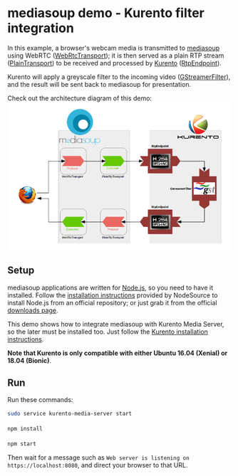 # mediasoup demo - Kurento filter integration

In this example, a browser's webcam media is transmitted to [mediasoup](https://mediasoup.org/) using WebRTC ([WebRtcTransport](https://mediasoup.org/documentation/v3/mediasoup/api/#WebRtcTransport)); it is then served as a plain RTP stream ([PlainTransport](https://mediasoup.org/documentation/v3/mediasoup/api/#PlainTransport)) to be received and processed by [Kurento](https://www.kurento.org/) ([RtpEndpoint](https://doc-kurento.readthedocs.io/en/stable/_static/client-jsdoc/module-elements.RtpEndpoint.html)).

Kurento will apply a greyscale filter to the incoming video ([GStreamerFilter](https://doc-kurento.readthedocs.io/en/stable/_static/client-jsdoc/module-filters.GStreamerFilter.html)), and the result will be sent back to mediasoup for presentation.

Check out the architecture diagram of this demo:
![image](diagram.png)



## Setup

mediasoup applications are written for [Node.js](https://nodejs.org/), so you need to have it installed. Follow the [installation instructions](https://github.com/nodesource/distributions/blob/master/README.md) provided by NodeSource to install Node.js from an official repository; or just grab it from the official [downloads page](https://nodejs.org/en/download/).

This demo shows how to integrate mediasoup with Kurento Media Server, so the later must be installed too. Just follow the [Kurento installation instructions](https://doc-kurento.readthedocs.io/en/stable/user/installation.html#local-installation).

**Note that Kurento is only compatible with either Ubuntu 16.04 (Xenial) or 18.04 (Bionic)**.



## Run

Run these commands:

```sh
sudo service kurento-media-server start

npm install

npm start
```

Then wait for a message such as `Web server is listening on https://localhost:8080`, and direct your browser to that URL.
